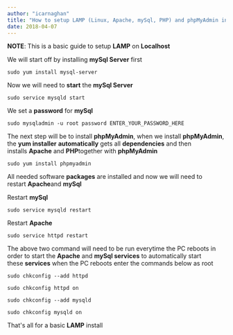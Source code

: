 ```yaml
---
author: "icarnaghan"
title: "How to setup LAMP (Linux, Apache, mySql, PHP) and phpMyAdmin in Fedora Core 15"
date: 2018-04-07
---
```


**NOTE**: This is a basic guide to setup **LAMP** on **Localhost**

We will start off by installing **mySql Server** first

```
sudo yum install mysql-server
```

Now we will need to **start** the **mySql Server**

```
sudo service mysqld start
```

We set a **password** for **mySql**

```
sudo mysqladmin -u root password ENTER_YOUR_PASSWORD_HERE
```

The next step will be to install **phpMyAdmin**, when we install **phpMyAdmin**, the **yum installer** **automatically** gets all **dependencies** and then installs **Apache** and **PHP**together with **phpMyAdmin**

```
sudo yum install phpmyadmin
```

All needed software **packages** are installed and now we will need to restart **Apache**and **mySql**

Restart **mySql**

```
sudo service mysqld restart
```

Restart **Apache**

```
sudo service httpd restart
```

The above two command will need to be run everytime the PC reboots in order to start the **Apache** and **mySql services** to automatically start these **services** when the PC reboots enter the commands below as root

```
sudo chkconfig --add httpd
 
sudo chkconfig httpd on
 
sudo chkconfig --add mysqld
 
sudo chkconfig mysqld on
```

That's all for a basic **LAMP** install
